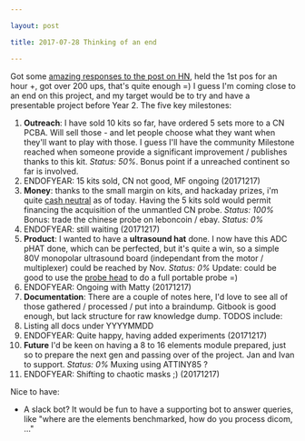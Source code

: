 ```yaml
---

layout: post

title: 2017-07-28 Thinking of an end

---
```



Got some [amazing responses to the post on
HN](https://news.ycombinator.com/item?id=14869138), held the 1st pos for
an hour +, got over 200 ups, that's quite enough =) I guess I'm coming
close to an end on this project, and my target would be to try and have
a presentable project before Year 2. The five key milestones:

1.  **Outreach**: I have sold 10 kits so far, have ordered 5 sets more
    to a CN PCBA. Will sell those - and let people choose what they want
    when they'll want to play with those. I guess I'll have the
    community Milestone reached when someone provide a significant
    improvement / publishes thanks to this kit. *Status: 50%*. Bonus
    point if a unreached continent so far is involved.
2.  ENDOFYEAR: 15 kits sold, CN not good, MF ongoing (20171217)
3.  **Money**: thanks to the small margin on kits, and hackaday prizes,
    i'm quite [cash neutral](/include/Finance.md) as of today. Having
    the 5 kits sold would permit financing the acquisition of the
    unmantled CN probe. *Status: 100%* Bonus: trade the chinese probe on
    leboncoin / ebay. *Status: 0%*
4.  ENDOFYEAR: still waiting (20171217)
5.  **Product**: I wanted to have a **ultrasound hat** done. I now have
    this ADC pHAT done, which can be perfected, but it's quite a win, so
    a simple 80V monopolar ultrasound board (independant from the motor
    / multiplexer) could be reached by Nov. *Status: 0%* Update: could
    be good to use the [probe head](/retired/loftus/) to do a full
    portable probe =)
6.  ENDOFYEAR: Ongoing with Matty (20171217)
7.  **Documentation**: There are a couple of notes here, I'd love to see
    all of those gathered / processed / put into a braindump. Gitbook is
    good enough, but lack structure for raw knowledge dump. TODOS
    include:
8.  Listing all docs under YYYYMMDD
9.  ENDOFYEAR: Quite happy, having added experiments (20171217)
10. **Future** I'd be keen on having a 8 to 16 elements module prepared,
    just so to prepare the next gen and passing over of the project. Jan
    and Ivan to support. *Status: 0%* Muxing using ATTINY85 ?
11. ENDOFYEAR: Shifting to chaotic masks ;) (20171217)

Nice to have:

-   A slack bot? It would be fun to have a supporting bot to answer
    queries, like "where are the elements benchmarked, how do you
    process dicom, ..."

